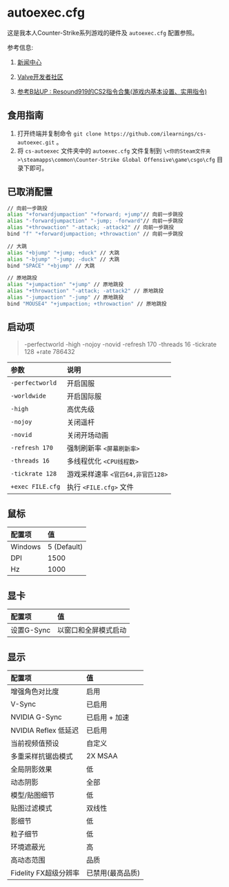 # autoexec.cfg

这是我本人Counter-Strike系列游戏的硬件及 ```autoexec.cfg``` 配置参照。

参考信息:

1. [新闻中心](https://store.steampowered.com/news/app/730)

2. [Valve开发者社区](https://developer.valvesoftware.com/wiki)

3. [参考B站UP : Resound919的CS2指令合集(游戏内基本设置、实用指令)](https://www.bilibili.com/opus/919897577226240086)

## 食用指南

1. 打开终端并复制命令 ```git clone https://github.com/ilearnings/cs-autoexec.git``` 。
2. 将 ```cs-autoexec``` 文件夹中的 ```autoexec.cfg``` 文件复制到 ```\<你的Steam文件夹>\steamapps\common\Counter-Strike Global Offensive\game\csgo\cfg``` 目录下即可。

## 已取消配置

```zsh
// 向前一步跳投
alias "+forwardjumpaction" "+forward; +jump"// 向前一步跳投
alias "-forwardjumpaction" "-jump; -forward"// 向前一步跳投
alias "+throwaction" "-attack; -attack2" // 向前一步跳投
bind "f" "+forwardjumpaction; +throwaction" // 向前一步跳投

// 大跳
alias "+bjump" "+jump; +duck" // 大跳
alias "-bjump" "-jump; -duck" // 大跳
bind "SPACE" "+bjump" // 大跳

// 原地跳投
alias "+jumpaction" "+jump" // 原地跳投
alias "+throwaction" "-attack; -attack2" // 原地跳投
alias "-jumpaction" "-jump" // 原地跳投
bind "MOUSE4" "+jumpaction; +throwaction" // 原地跳投
```

## 启动项

> -perfectworld -high -nojoy -novid -refresh 170 -threads 16 -tickrate 128 +rate 786432

| 参数 | 说明 |
| :--- | :--- |
| `-perfectworld` | 开启国服 |
| `-worldwide` | 开启国际服 |
| `-high` | 高优先级 |
| `-nojoy` | 关闭遥杆 |
| `-novid` | 关闭开场动画 |
| `-refresh 170` | 强制刷新率 `<屏幕刷新率>` |
| `-threads 16` | 多线程优化 `<CPU线程数>` |
| `-tickrate 128` | 游戏采样速率 `<官匹64,非官匹128>` |
| `+exec FILE.cfg` | 执行 `<FILE.cfg>` 文件 |

## 鼠标

| 配置项 | 值 |
| :--- | :--- |
| Windows | 5 (Default) |
| DPI | 1500 |
| Hz | 1000 |

## 显卡

| 配置项 | 值 |
| :--- | :--- |
| 设置G-Sync | 以窗口和全屏模式启动 |

## 显示

| 配置项 | 值 |
| :--- | :--- |
| 增强角色对比度 | 启用 |
| V-Sync | 已启用 |
| NVIDIA G-Sync | 已启用 + 加速 |
| NVIDIA Reflex 低延迟 | 已启用 |
| 当前视频值预设 | 自定义 |
| 多重采样抗锯齿模式 | 2X MSAA |
| 全局阴影效果 | 低 |
| 动态阴影 | 全部 |
| 模型/贴图细节 | 低 |
| 贴图过滤模式 | 双线性 |
| 影细节 | 低 |
| 粒子细节 | 低 |
| 环境遮蔽光 | 高 |
| 高动态范围 | 品质 |
| Fidelity FX超级分辨率 | 已禁用(最高品质) |